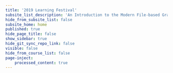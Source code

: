 ```yaml
---
title: '2019 Learning Festival'
subsite_list_description: 'An Introduction to the Modern File-based Grav CMS'
hide_from_subsite_list: false
subsite_home: home
published: true
hide_page_title: false
show_sidebar: true
hide_git_sync_repo_link: false
visible: false
hide_from_course_list: false
page-inject:
    processed_content: true
---
```

